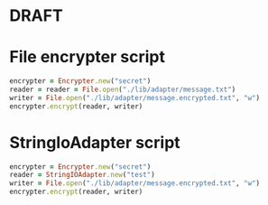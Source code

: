 # DRAFT

# File encrypter script

```ruby
encrypter = Encrypter.new("secret")
reader = reader = File.open("./lib/adapter/message.txt")
writer = File.open("./lib/adapter/message.encrypted.txt", "w")
encrypter.encrypt(reader, writer)
```

# StringIoAdapter script

```ruby
encrypter = Encrypter.new("secret")
reader = StringIOAdapter.new("test")
writer = File.open("./lib/adapter/message.encrypted.txt", "w")
encrypter.encrypt(reader, writer)
```